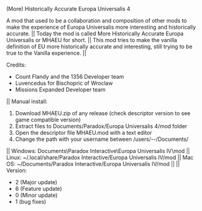 (More) Historically Accurate Europa Universalis 4

A mod that used to be a collaboration and composition of other mods to make the experience of Europa Universalis more interesting and historically accurate. 
||
Today the mod is called More Historically Accurate Europa Universalis or MHAEU for short.
||
This mod tries to make the vanilla definition of EU more historically accurate and interesting, still trying to be true to the Vanilla experience.
||

Credits:
- Count Flandy and the 1356 Developer team
- Luvencedus for Bischopric of Wroclaw
- Missions Expanded Developer team

||
Manual install:
1. Download MHAEU.zip of any release (check descriptor version to see game compatible version)
2. Extract files to Documents/Paradox/Europa Universalis 4/mod folder
3. Open the descriptor file MHAEU.mod with a text editor
4. Change the path with your username between /users/--/Documents/

||
Windows: Documents\Paradox Interactive\Europa Universalis IV\mod ||
Linux: ~/.local/share/Paradox Interactive/Europa Universalis IV/mod ||
Mac OS: ~/Documents/Paradox Interactive/Europa Universalis IV/mod ||
||
Version:
- 2 (Major update)
- 6 (Feature update)
- 0 (Minor update)
- 1 (bug fixes)